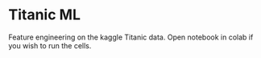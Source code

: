 # Titanic ML
Feature engineering on the kaggle Titanic data. Open notebook in colab if you wish to run the cells.
